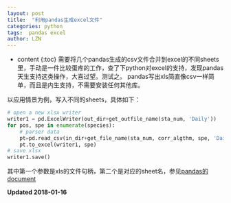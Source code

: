 ```yaml
---
layout: post
title:  "利用pandas生成excel文件"
categories: python
tags:  pandas excel 
author: LZN
---
```


* content
{:toc}
需要将几个pandas生成的csv文件合并到excel的不同sheets里，手动是一件比较蛋疼的工作，查了下python对excel的支持，发现pandas天生支持这类操作，大喜过望。测试之。
pandas写出xls简直像csv一样简单，而且是内生支持，不需要安装任何其他库。

以应用情景为例，写入不同的sheets，具体如下：

``` python
# open a new xlsx writer
writer1 = pd.ExcelWriter(out_dir+get_outfile_name(sta_num, 'Daily'))
for pos, spe in enumerate(species):
    # parser data
    pt=pd.read_csv(in_dir+get_file_name(sta_num, corr_algthm, spe, 'Daily'), parse_dates=True, skiprows=1, names=['time', '10H', '12H', '14H', '16H', 'max'], index_col='time')
    pt.to_excel(writer1, spe)
# save xlsx
writer1.save()
```

其中第一个参数是xls的文件句柄，第二个是对应的sheet名，参见[pandas的document](https://pandas.pydata.org/pandas-docs/stable/generated/pandas.DataFrame.to_excel.html)

**Updated 2018-01-16**
